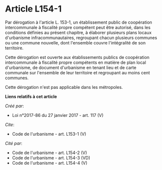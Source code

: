 # Article L154-1

Par dérogation à l'article L. 153-1, un établissement public de coopération intercommunale à fiscalité propre compétent peut
être autorisé, dans les conditions définies au présent chapitre, à élaborer plusieurs plans locaux d'urbanisme
infracommunautaires, regroupant chacun plusieurs communes ou une commune nouvelle, dont l'ensemble couvre l'intégralité de
son territoire. 

Cette dérogation est ouverte aux établissements publics de coopération intercommunale à fiscalité propre compétents en
matière de plan local d'urbanisme, de document d'urbanisme en tenant lieu et de carte communale sur l'ensemble de leur
territoire et regroupant au moins cent communes. 

Cette dérogation n'est pas applicable dans les métropoles.

**Liens relatifs à cet article**

_Créé par_:

  - Loi n°2017-86 du 27 janvier 2017 - art. 117 (V)

_Cite_:

  - Code de l'urbanisme - art. L153-1 (V)

_Cité par_:

  - Code de l'urbanisme - art. L154-2 (V)
  - Code de l'urbanisme - art. L154-3 (VD)
  - Code de l'urbanisme - art. L154-4 (V)
